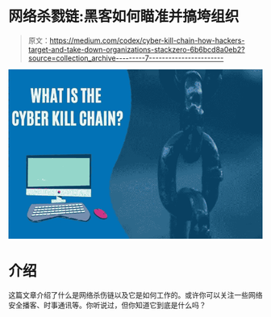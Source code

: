# 网络杀戮链:黑客如何瞄准并搞垮组织

> 原文：<https://medium.com/codex/cyber-kill-chain-how-hackers-target-and-take-down-organizations-stackzero-6b6bcd8a0eb2?source=collection_archive---------7----------------------->

![](img/d4f19cd314ee67f2b90efdb3ae026dc4.png)

# 介绍

这篇文章介绍了什么是网络杀伤链以及它是如何工作的。或许你可以关注一些网络安全播客、时事通讯等。你听说过，但你知道它到底是什么吗？